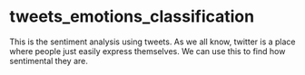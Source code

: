 # tweets_emotions_classification
This is the sentiment analysis using tweets. As we all know, twitter is a place where people just easily express themselves. We can use this to find how sentimental they are.
